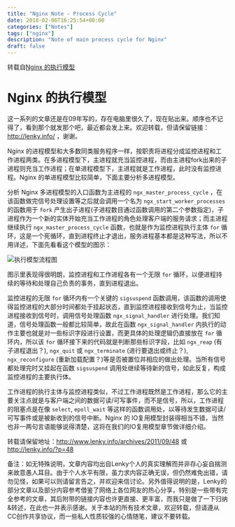 ```yaml
---
title: "Nginx Note - Process Cycle"
date: 2018-02-06T16:25:54+08:00
categories: ["Notes"]
tags: ["nginx"]
description: "Note of main process cycle for Nginx"
draft: false
---
```


转载自[Nginx 的执行模型](http://www.lenky.info/archives/2011/09/48)

# Nginx 的执行模型

这一系列的文章还是在09年写的，存在电脑里很久了，现在贴出来。顺序也不记得了，看到那个就发那个吧，最近都会发上来。欢迎转载，但请保留链接：http://lenky.info/ ，谢谢。

Nginx 的进程模型和大多数同类服务程序一样，按职责将进程分成监控进程和工作进程两类。在多进程模型下，主进程就充当监控进程，而由主进程fork出来的子进程则充当工作进程；在单进程模型下，主进程就是工作进程，此时没有监控进程。Nginx 的单进程模型比较简单，下面主要分析多进程模型。

分析 Nginx 多进程模型的入口函数为主进程的 `ngx_master_process_cycle` ，在该函数做完信号处理设置等之后就会调用一个名为 `ngx_start_worker_processes` 的函数用于 `fork` 产生出子进程(子进程数目通过函数调用的第二个参数指定)，子进程作为一个新的实体开始充当工作进程的角色处理客户端的服务请求；而主进程继续执行 `ngx_master_process_cycle` 函数，也就是作为监控进程执行主体 `for` 循环，这是一个死循环，直到进程终止才退出，服务进程基本都是这种写法，所以不用详述，下面先看看这个模型的图示：

![执行模型流程图](/posts/2018-02-06-nginx-note.dir/nginx_process_procedure_01.jpg)

图示里表现得很明朗，监控进程和工作进程各有一个无限 `for` 循环，以便进程持续的等待和处理自己负责的事务，直到进程退出。

监控进程的无限 `for` 循环内有一个关键的 `sigsuspend` 函数调用，该函数的调用使得监控进程的大部分时间都处于挂起状态，直到监控进程接收到信号为止，当监控进程接收到信号时，调用信号处理函数 `ngx_signal_handler` 进行处理。我们知道，信号处理函数一般都比较简单，故此在函数 `ngx_signal_handler` 内执行的动作主要也就是对一些标识字段进行设置，而更具体的处理逻辑仍直接放在 `for` 循环内，所以该 `for` 循环接下来的代码就是判断那些标识字段，比如 `ngx_reap` (有子进程退出？), `ngx_quit` 或 `ngx_terminate` (进行要退出或终止？), `ngx_reconfigure` (重新加载配置？)等是否被置位并相应的做出处理。当所有信号都处理完时又挂起在函数 `sigsuspend` 调用处继续等待新的信号，如此反复，构成监控进程的主要执行体。

工作进程的执行主体与监控进程类似，不过工作进程既然是工作进程，那么它的主要关注点就是与客户端之间的数据可读/可写事件，而不是信号，所以，工作进程的阻塞点是在像 `select`, `epoll_wait` 等这样的函数调用处，以等待发生数据可读/可写事件或是被新收到的信号中断。Nginx 的 IO复用模型封装得相当不错，当然也非一两句言语能够说得清楚，这将在我们的IO复用模型章节做详细介绍。

转载请保留地址：http://www.lenky.info/archives/2011/09/48 或 http://lenky.info/?p=48

备注：如无特殊说明，文章内容均出自Lenky个人的真实理解而并非存心妄自揣测来故意愚人耳目。由于个人水平有限，虽力求内容正确无误，但仍然难免出错，请勿见怪，如果可以则请留言告之，并欢迎来信讨论。另外值得说明的是，Lenky的部分文章以及部分内容参考借鉴了网络上各位网友的热心分享，特别是一些带有完全参考的文章，其后附带的链接内容也许更直接、更丰富，而我只是做了一下归纳&转述，在此也一并表示感谢。关于本站的所有技术文章，欢迎转载，但请遵从CC创作共享协议，而一些私人性质较强的心情随笔，建议不要转载。
